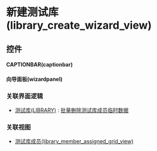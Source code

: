 # 新建测试库(library_create_wizard_view)  <!-- {docsify-ignore-all} -->



## 控件
#### CAPTIONBAR(captionbar)
#### 向导面板(wizardpanel)


### 关联界面逻辑
  * [测试库(LIBRARY)](module/TestMgmt/library) : [批量删除测试库成员临时数据](module/TestMgmt/library/uilogic/remove_batch_temp)

### 关联视图
  * [测试库成员(library_member_assigned_grid_view)](app/view/library_member_assigned_grid_view)

<script>
 const { createApp } = Vue
  createApp({
    data() {
      return {

      }
    }
  }).use(ElementPlus).mount('#app')
</script>